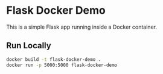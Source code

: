 # Flask Docker Demo

This is a simple Flask app running inside a Docker container.

## Run Locally
```bash
docker build -t flask-docker-demo .
docker run -p 5000:5000 flask-docker-demo
